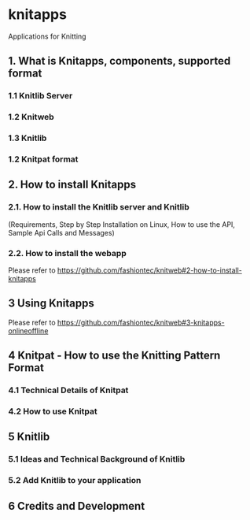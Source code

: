 # knitapps
Applications for Knitting

## 1. What is Knitapps, components, supported format
### 1.1 Knitlib Server
### 1.2 Knitweb
### 1.3 Knitlib
### 1.2 Knitpat format

## 2. How to install Knitapps 
### 2.1. How to install the Knitlib server and Knitlib
(Requirements, Step by Step Installation on Linux, How to use the API, Sample Api Calls and Messages)
### 2.2. How to install the webapp
Please refer to https://github.com/fashiontec/knitweb#2-how-to-install-knitapps

## 3 Using Knitapps
Please refer to https://github.com/fashiontec/knitweb#3-knitapps-onlineoffline

## 4 Knitpat - How to use the Knitting Pattern Format
### 4.1 Technical Details of Knitpat
### 4.2 How to use Knitpat

## 5 Knitlib
### 5.1 Ideas and Technical Background of Knitlib
### 5.2 Add Knitlib to your application

## 6 Credits and Development
